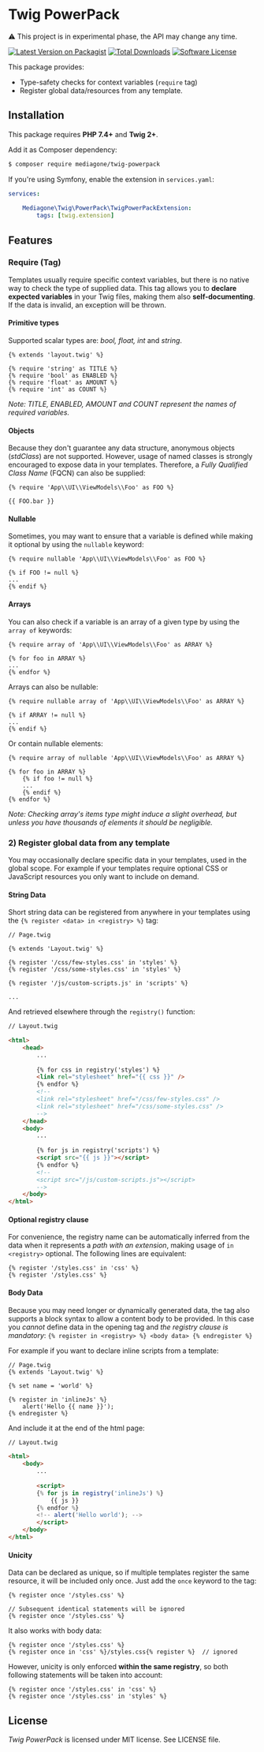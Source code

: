 # Twig PowerPack

⚠️ This project is in experimental phase, the API may change any time.

[![Latest Version on Packagist][ico-version]][link-packagist]
[![Total Downloads][ico-downloads]][link-downloads]
[![Software License][ico-license]](LICENSE)

This package provides:
- Type-safety checks for context variables (`require` tag)
- Register global data/resources from any template.


## Installation
This package requires **PHP 7.4+** and **Twig 2+**.

Add it as Composer dependency:
```sh
$ composer require mediagone/twig-powerpack
```
If you're using Symfony, enable the extension in `services.yaml`:
```yaml
services:
    
    Mediagone\Twig\PowerPack\TwigPowerPackExtension:
        tags: [twig.extension]
```


## Features

### Require (Tag)

Templates usually require specific context variables, but there is no native way to check the type of supplied data. This tag allows you to **declare expected variables** in your Twig files, making them also **self-documenting**. If the data is invalid, an exception will be thrown.

#### Primitive types
Supported scalar types are: _bool, float, int_ and _string_.

```twig
{% extends 'layout.twig' %}

{% require 'string' as TITLE %}
{% require 'bool' as ENABLED %}
{% require 'float' as AMOUNT %}
{% require 'int' as COUNT %}
```
_Note: TITLE, ENABLED, AMOUNT and COUNT represent the names of required variables._

#### Objects
Because they don't guarantee any data structure, anonymous objects (_stdClass_) are not supported. However, usage of named classes is strongly encouraged to expose data in your templates. Therefore, a _Fully Qualified Class Name_ (FQCN) can also be supplied:
```twig
{% require 'App\\UI\\ViewModels\\Foo' as FOO %}

{{ FOO.bar }}
```

#### Nullable
Sometimes, you may want to ensure that a variable is defined while making it optional by using the `nullable` keyword:
```twig
{% require nullable 'App\\UI\\ViewModels\\Foo' as FOO %}

{% if FOO != null %}
...
{% endif %}
```

#### Arrays
You can also check if a variable is an array of a given type by using the `array of` keywords:

```twig
{% require array of 'App\\UI\\ViewModels\\Foo' as ARRAY %}

{% for foo in ARRAY %}
...
{% endfor %}
```

Arrays can also be nullable:
```twig
{% require nullable array of 'App\\UI\\ViewModels\\Foo' as ARRAY %}

{% if ARRAY != null %}
...
{% endif %}
```

Or contain nullable elements:
```twig
{% require array of nullable 'App\\UI\\ViewModels\\Foo' as ARRAY %}

{% for foo in ARRAY %}
    {% if foo != null %}
    ...
    {% endif %}
{% endfor %}
```

_Note: Checking array's items type might induce a slight overhead, but unless you have thousands of elements it should be negligible._



### 2) Register global data from any template

You may occasionally declare specific data in your templates, used in the global scope. For example if your templates require optional CSS or JavaScript resources you only want to include on demand.

#### String Data

Short string data can be registered from anywhere in your templates using the `{% register <data> in <registry> %}` tag:
```twig
// Page.twig

{% extends 'Layout.twig' %}

{% register '/css/few-styles.css' in 'styles' %}
{% register '/css/some-styles.css' in 'styles' %}

{% register '/js/custom-scripts.js' in 'scripts' %}

...
```

And retrieved elsewhere through the `registry()` function:
```html
// Layout.twig

<html>
    <head>
        ...
        
        {% for css in registry('styles') %}
        <link rel="stylesheet" href="{{ css }}" />
        {% endfor %}
        <!--
        <link rel="stylesheet" href="/css/few-styles.css" />
        <link rel="stylesheet" href="/css/some-styles.css" />
        -->
    </head>
    <body>
        ...
        
        {% for js in registry('scripts') %}
        <script src="{{ js }}"></script>
        {% endfor %}
        <!--
        <script src="/js/custom-scripts.js"></script>
        -->
    </body>
</html>
```


#### Optional registry clause

For convenience, the registry name can be automatically inferred from the data when it represents a _path with an extension_, making usage of `in <registry>` optional. The following lines are equivalent:

```twig
{% register '/styles.css' in 'css' %}
{% register '/styles.css' %}
```


#### Body Data
Because you may need longer or dynamically generated data, the tag also supports a block syntax to allow a content body to be provided. In this case you _cannot_ define data in the opening tag and _the registry clause is mandatory_:
`{% register in <registry> %} <body data> {% endregister %}`

For example if you want to declare inline scripts from a template:
```twig
// Page.twig
{% extends 'Layout.twig' %}

{% set name = 'world' %}

{% register in 'inlineJs' %}
    alert('Hello {{ name }}');
{% endregister %}
```
And include it at the end of the html page:
```html
// Layout.twig

<html>
    <body>
        ...
    
        <script>
        {% for js in registry('inlineJs') %}
            {{ js }}
        {% endfor %}
        <!-- alert('Hello world'); -->
        </script>
    </body>
</html>
```


#### Unicity

Data can be declared as unique, so if multiple templates register the same resource, it will be included only once. Just add the `once` keyword to the tag:

```twig
{% register once '/styles.css' %} 

// Subsequent identical statements will be ignored
{% register once '/styles.css' %}
```

It also works with body data:
```twig
{% register once '/styles.css' %}
{% register once in 'css' %}/styles.css{% register %}  // ignored
```

However, unicity is only enforced **within the same registry**, so both following statements will be taken into account:
```twig
{% register once '/styles.css' in 'css' %}
{% register once '/styles.css' in 'styles' %}
```


## License

_Twig PowerPack_ is licensed under MIT license. See LICENSE file.



[ico-version]: https://img.shields.io/packagist/v/mediagone/twig-powerpack.svg
[ico-downloads]: https://img.shields.io/packagist/dt/mediagone/twig-powerpack.svg
[ico-license]: https://img.shields.io/badge/license-MIT-brightgreen.svg

[link-packagist]: https://packagist.org/packages/mediagone/twig-powerpack
[link-downloads]: https://packagist.org/packages/mediagone/twig-powerpack
